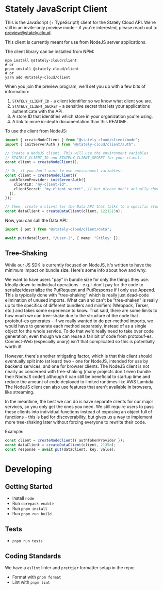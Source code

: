 # Stately JavaScript Client

This is the JavaScript (+ TypeScript!) client for the Stately Cloud API. We're
still in an invite-only preview mode - if you're interested, please reach out to
preview@stately.cloud.

This client is currently meant for use from NodeJS server applications.

The client library can be installed from NPM:

```
npm install @stately-cloud/client
# or
pnpm install @stately-cloud/client
# or
yarn add @stately-cloud/client
```

When you join the preview program, we'll set you up with a few bits of information:

1. `STATELY_CLIENT_ID` - a client identifier so we know what client you are.
2. `STATELY_CLIENT_SECRET` - a sensitive secret that lets your applications authenticate with the API.
3. A store ID that identifies which store in your organization you're using.
4. A link to more in-depth documentation than this README.

To use the client from NodeJS:

```ts
import { createNodeClient } from "@stately-cloud/client/node";
import { initServerAuth } from "@stately-cloud/client/auth";

// Create a NodeJS client. This will use the environment variables
// STATELY_CLIENT_ID and STATELY_CLIENT_SECRET for your client.
const client = createNodeClient();

// Or, if you don't want to use environment variables:
const client = createNodeClient({
  authTokenProvider: initServerAuth({
    clientID: "my-client-id",
    clientSecret: "my-client-secret", // but please don't actually check this into source 🙏
  }),
});

// Then, create a client for the Data API that talks to a specific store ID:
const dataClient = createDataClient(client, 1221515n);
```

Now, you can call the Data API:

```ts
import { put } from "@stately-cloud/client/data";

await put(dataClient, "/user-1", { name: "Stiley" });
```

## Tree-Shaking

While our JS SDK is currently focused on NodeJS, it's written to have the
minimum impact on bundle size. Here's some info about how and why:

We want to have users "pay" in bundle size for only the things they use.
Ideally down to individual operations - e.g. I don't pay for the code to
serialize/deserialize the PutRequest and PutResponse if I only use Append.
This is typically done with "tree-shaking" which is really just dead-code
elimination of unused imports. What can and can't be "tree-shaken" is really
up to the specifics of different bundlers and minifiers (Webpack, Terser,
etc.) and takes some experience to know. That said, there are some limits to
how much we can tree-shake due to the structure of the code that protobuf-es
generates - if we really wanted to do per-method imports, we would have to
generate each method separately, instead of as a single object for the whole
service. To do that we'd really need to take over code generation, even
though we can reuse a fair bit of code from protobuf-es. Connect-Web (especially
unary) isn't that complicated so this is potentially worth it!

However, there's another mitigating factor, which is that this client should
eventually split into (at least) two - one for NodeJS, intended for use by
backend services, and one for browser clients. The NodeJS client is not
nearly as concerned with tree-shaking (many projects don't even bundle their
NodeJS code!) although it can still be beneficial to startup time and reduce
the amount of code deployed to limited runtimes like AWS Lambda. The NodeJS
client can also use features that aren't available in browsers, like
streaming.

In the meantime, the best we can do is have separate clients for our
major services, so you only get the ones you need. We still require users to
pass these clients into individual functions instead of exposing an object
full of functions - this is bad for discoverability, but gives us a way to
implement more tree-shaking later without forcing everyone to rewrite their
code.

Example:

```ts
const client = createNodeClient({ authTokenProvider });
const dataClient = createDataClient(client, 2135n);
const response = await put(dataClient, key, value);
```

# Developing

## Getting Started

- Install `node`
- Run `corepack enable`
- Run `pnpm install`
- Run `pnpm run build`

## Tests

- `pnpm run tests`

## Coding Standards

We have a `eslint` linter and `prettier` formatter setup in the repo:

- Format with `pnpm format`
- Lint with `pnpm lint`
